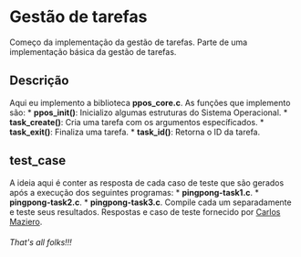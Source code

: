 # Gestão de tarefas
Começo da implementação da gestão de tarefas. Parte de uma implementação básica
da gestão de tarefas.
## Descrição
Aqui eu implemento a biblioteca **ppos_core.c**. As funções que implemento são:
    * **ppos_init()**: Inicializo algumas estruturas do Sistema Operacional.
    * **task_create()**: Cria uma tarefa com os argumentos específicados.
    * **task_exit()**: Finaliza uma tarefa.
    * **task_id()**: Retorna o ID da tarefa.
## test_case
A ideia aqui é conter as resposta de cada caso de teste que são gerados após
a execução dos seguintes programas:
    * **pingpong-task1.c**.
    * **pingpong-task2.c**.
    * **pingpong-task3.c**.
Compile cada um separadamente e teste seus resultados.
Respostas e caso de teste fornecido por [Carlos Maziero](http://wiki.inf.ufpr.br/maziero/doku.php?id=start).
###### That's all folks!!!
